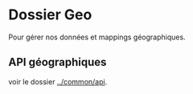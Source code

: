 # Dossier Geo

Pour gérer nos données et mappings géographiques.

## API géographiques

voir le dossier [../common/api](ma-cantine/common/api).
